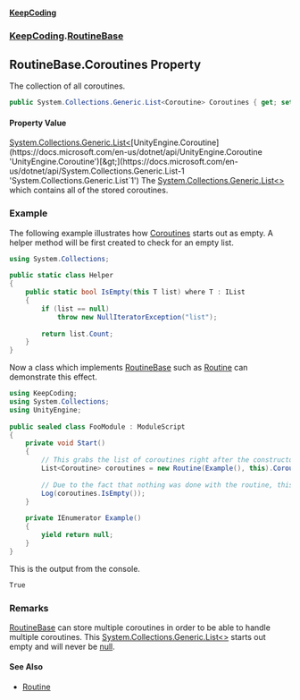 #### [KeepCoding](index.md 'index')
### [KeepCoding](KeepCoding.md 'KeepCoding').[RoutineBase](KeepCoding_RoutineBase.md 'KeepCoding.RoutineBase')
## RoutineBase.Coroutines Property
The collection of all coroutines.  
```csharp
public System.Collections.Generic.List<Coroutine> Coroutines { get; set; }
```
#### Property Value
[System.Collections.Generic.List&lt;](https://docs.microsoft.com/en-us/dotnet/api/System.Collections.Generic.List-1 'System.Collections.Generic.List`1')[UnityEngine.Coroutine](https://docs.microsoft.com/en-us/dotnet/api/UnityEngine.Coroutine 'UnityEngine.Coroutine')[&gt;](https://docs.microsoft.com/en-us/dotnet/api/System.Collections.Generic.List-1 'System.Collections.Generic.List`1')
The [System.Collections.Generic.List&lt;&gt;](https://docs.microsoft.com/en-us/dotnet/api/System.Collections.Generic.List-1 'System.Collections.Generic.List`1') which contains all of the stored coroutines.  
### Example
The following example illustrates how [Coroutines](KeepCoding_RoutineBase_Coroutines.md 'KeepCoding.RoutineBase.Coroutines') starts out as empty. A helper method will be first created to check for an empty list.  
```csharp
using System.Collections;  
  
public static class Helper  
{  
    public static bool IsEmpty(this T list) where T : IList  
    {  
        if (list == null)  
            throw new NullIteratorException("list");  
              
        return list.Count;  
    }  
}  
```
  
Now a class which implements [RoutineBase](KeepCoding_RoutineBase.md 'KeepCoding.RoutineBase') such as [Routine](KeepCoding_Routine.md 'KeepCoding.Routine') can demonstrate this effect.  
```csharp
using KeepCoding;  
using System.Collections;  
using UnityEngine;  
  
public sealed class FooModule : ModuleScript  
{  
    private void Start()  
    {  
        // This grabs the list of coroutines right after the constructor is finished, and abanndons the rest of the routine type.  
        List<Coroutine> coroutines = new Routine(Example(), this).Coroutines;  
  
        // Due to the fact that nothing was done with the routine, this would return true.  
        Log(coroutines.IsEmpty());  
    }  
      
    private IEnumerator Example()  
    {  
        yield return null;  
    }  
}  
```
  
This is the output from the console.  
```csharp
True  
```
### Remarks
[RoutineBase](KeepCoding_RoutineBase.md 'KeepCoding.RoutineBase') can store multiple coroutines in order to be able to handle multiple coroutines. This [System.Collections.Generic.List&lt;&gt;](https://docs.microsoft.com/en-us/dotnet/api/System.Collections.Generic.List-1 'System.Collections.Generic.List`1') starts out empty and will never be [null](https://docs.microsoft.com/en-us/dotnet/csharp/language-reference/keywords/null 'https://docs.microsoft.com/en-us/dotnet/csharp/language-reference/keywords/null').
#### See Also
- [Routine](KeepCoding_Routine.md 'KeepCoding.Routine')
